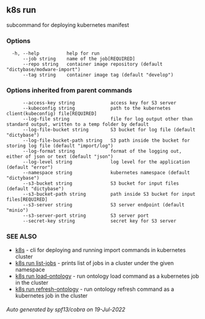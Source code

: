 ## k8s run

subcommand for deploying kubernetes manifest

### Options

```
  -h, --help          help for run
      --job string    name of the job[REQUIRED]
      --repo string   container image repository (default "dictybase/modware-import")
      --tag string    container image tag (default "develop")
```

### Options inherited from parent commands

```
      --access-key string             access key for S3 server
      --kubeconfig string             path to the kubernetes client(kubeconfig) file[REQUIRED]
      --log-file string               file for log output other than standard output, written to a temp folder by default
      --log-file-bucket string        S3 bucket for log file (default "dictybase")
      --log-file-bucket-path string   S3 path inside the bucket for storing log file (default "import/log")
      --log-format string             format of the logging out, either of json or text (default "json")
      --log-level string              log level for the application (default "error")
      --namespace string              kubernetes namespace (default "dictybase")
      --s3-bucket string              S3 bucket for input files (default "dictybase")
      --s3-bucket-path string         path inside S3 bucket for input files[REQUIRED]
      --s3-server string              S3 server endpoint (default "minio")
      --s3-server-port string         S3 server port
      --secret-key string             secret key for S3 server
```

### SEE ALSO

* [k8s](k8s.md)	 - cli for deploying and running import commands in kubernetes cluster
* [k8s run list-jobs](k8s_run_list-jobs.md)	 - prints list of jobs in a cluster under the given namespace
* [k8s run load-ontology](k8s_run_load-ontology.md)	 - run ontology load command as a kubernetes job in the cluster
* [k8s run refresh-ontology](k8s_run_refresh-ontology.md)	 - run ontology refresh command as a kubernetes job in the cluster

###### Auto generated by spf13/cobra on 19-Jul-2022

